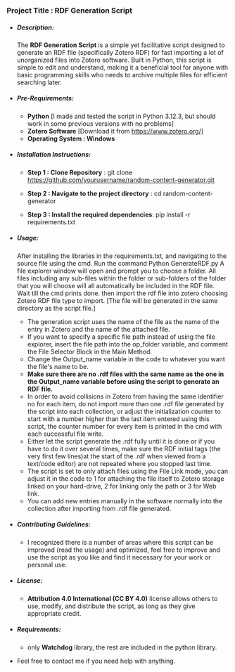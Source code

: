 ### Project Title : **RDF Generation Script**

- ##### **Description**:

     The **RDF Generation Script** is a simple yet facilitative script designed to generate an RDF file (specifically Zotero RDF) for fast importing a lot of unorganized files into Zotero software. Built in Python, this script is simple to edit and understand, making it a beneficial tool for anyone with basic programming skills who needs to archive multiple files for efficient searching later.
     
 - ##### **Pre-Requirements:**

     - **Python** [I made and tested the script in Python 3.12.3, but should work in some previous versions with no problems] 
     - **Zotero Software** [Download it from https://www.zotero.org/]
     - **Operating System : Windows**
     
- ##### **Installation Instructions**:
    
    - **Step 1 : Clone Repository** :
	    git clone https://github.com/yourusername/random-content-generator.git
	
    - **Step 2 : Navigate to the project directory** :
	    cd random-content-generator
	
    - **Step 3 : Install the required dependencies**:
	    pip install -r requirements.txt

- ##### **Usage**:

     After installing the libraries in the requirements.txt, and navigating to the source file using the cmd. Run the command 
	     Python GenerateRDF.py
     A file explorer window will open and prompt you to choose a folder. All files including any sub-files within the folder or sub-folders of the folder that you will choose will all automatically be included in the RDF file. Wait till the cmd prints done. then import the rdf file into zotero choosing Zotero RDF file type to import. [The file will be generated in the same directory as the script file.]
     - The generation script uses the name of the file as the name of the entry in Zotero and the name of the attached file.
     - If you want to specify a specific file path instead of using the file explorer, insert the file path into the op_folder variable, and comment the File Selector Block in the Main Method.
     - Change the Output_name variable in the code to whatever you want the file's name to be.
     - **Make sure there are no .rdf files with the same name as the one in the Output_name variable before using the script to generate an RDF file.**
     - In order to avoid collisions in Zotero from having the same identifier no for each item, do not import more than one .rdf file generated by the script into each collection, or adjust the initialization counter to start with a number higher than the last item entered using this script, the counter number for every item is printed in the cmd with each successful file write.
     - Either let the script generate the .rdf fully until it is done or if you have to do it over several times, make sure the RDF initial tags (the very first few lines)at the start of the .rdf when viewed from a text/code editor) are not repeated where you stopped last time.
     - The script is set to only attach files using the File Link mode, you can adjust it in the code to 1 for attaching the file itself to Zotero storage linked on your hard-drive, 2 for linking only the path or 3 for Web link.
     - You can add new entries manually in the software normally into the collection after importing from .rdf file generated.
     
- ##### **Contributing Guidelines**:
	- I recognized there is a number of areas where this script can be improved (read the usage) and optimized, feel free to improve and use the script as you like and find it necessary for your work or personal use.
	
- ##### **License**:
	- **Attribution 4.0 International (CC BY 4.0)** license allows others to use, modify, and distribute the script, as long as they give appropriate credit.
	
- ##### **Requirements**:
	- only **Watchdog** library, the rest are included in the python library.

- Feel free to contact me if you need help with anything.
